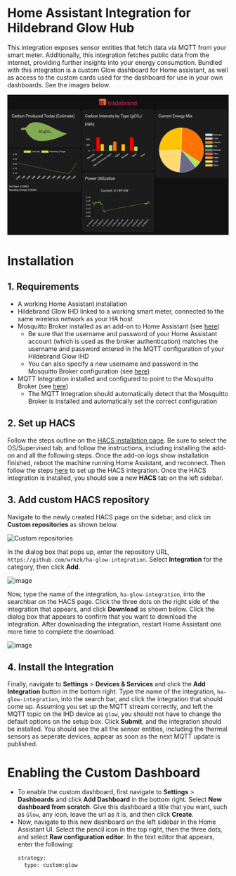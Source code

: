# Home Assistant Integration for Hildebrand Glow Hub
This integration exposes sensor entities that fetch data via MQTT from your smart meter. Additionally, this integration fetches public data from the internet, providing further insights into your energy consumption. Bundled with this integration is a custom Glow dashboard for Home assistant, as well as access to the custom cards used for the dashboard for use in your own dashboards. See the images below.

![Custom Integration Dashboard](./ha-dashboard.png)

# Installation
## 1. Requirements
- A working Home Assistant installation
- Hildebrand Glow IHD linked to a working smart meter, connected to the same wireless network as your HA host
- Mosquitto Broker installed as an add-on to Home Assistant (see [here](https://github.com/home-assistant/addons/blob/master/mosquitto/DOCS.md))
  - Be sure that the username and password of your Home Assistant account (which is used as the broker authentication) matches the username and password entered in the MQTT configuration of your Hildebrand Glow IHD
  - You can also specify a new username and password in the Mosquitto Broker configuration (see [here](https://github.com/home-assistant/addons/blob/master/mosquitto/DOCS.md#option-logins-optional))
- MQTT Integration installed and configured to point to the Mosquitto Broker (see [here](https://www.home-assistant.io/integrations/mqtt/))
  - The MQTT Integration should automatically detect that the Mosquitto Broker is installed and automatically set the correct configuration

## 2. Set up HACS
Follow the steps outline on the [HACS installation page](https://hacs.xyz/docs/use/download/download/). Be sure to select the OS/Supervised tab, and follow the instructions, including installing the add-on and all the following steps. Once the add-on logs show installation finished, reboot the machine running Home Assistant, and reconnect. Then follow the steps [here](https://hacs.xyz/docs/use/configuration/basic/) to set up the HACS integration. Once the HACS integration is installed, you should see a new **HACS** tab on the left sidebar.

## 3. Add custom HACS repository
Navigate to the newly created HACS page on the sidebar, and click on **Custom repositories** as shown below.

![Custom repositories](https://github.com/user-attachments/assets/e0445598-0787-4f0a-bd49-0fd5ab036314)

In the dialog box that pops up, enter the repository URL, `https://github.com/wrkzk/ha-glow-integration`. Select **Integration** for the category, then click **Add**.

![image](https://github.com/user-attachments/assets/280ed5de-d0ed-4021-975c-74f61b48fcf1)

Now, type the name of the integration, `ha-glow-integration`, into the searchbar on the HACS page. Click the three dots on the right side of the integration that appears, and click **Download** as shown below. Click the dialog box that appears to confirm that you want to download the integration. After downloading the integration, restart Home Assistant one more time to complete the download.

![image](https://github.com/user-attachments/assets/4025d5d7-daf5-4b9e-867c-3435818bc3f1)

## 4. Install the Integration

Finally, navigate to **Settings** > **Devices & Services** and click the **Add Integration** button in the bottom right. Type the name of the integration, `ha-glow-integration`, into the search bar, and click the integration that should come up. Assuming you set up the MQTT stream correctly, and left the MQTT topic on the IHD device as `glow`, you should not have to change the default options on the setup box. Click **Submit**, and the integration should be installed. You should see the all the sensor entities, including the thermal sensors as seperate devices, appear as soon as the next MQTT update is published.

# Enabling the Custom Dashboard
- To enable the custom dashboard, first navigate to **Settings** > **Dashboards** and click **Add Dashboard** in the bottom right. Select **New dashboard from scratch**. Give this dashboard a title that you want, such as `Glow`, any icon, leave the url as it is, and then click **Create**.
- Now, navigate to this new dashboard on the left sidebar in the Home Assistant UI. Select the pencil icon in the top right, then the three dots, and select **Raw configuration editor**. In the text editor that appears, enter the following:
  ```
  strategy:
    type: custom:glow
  ```
